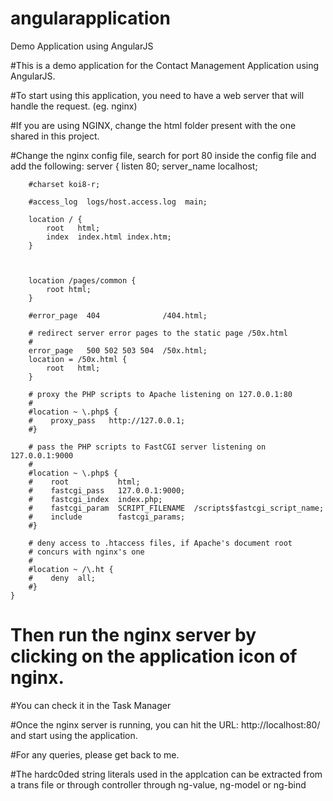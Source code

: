 # angularapplication
Demo Application using AngularJS 

#This is a demo application for the Contact Management Application using AngularJS.

#To start using this application, you need to have a web server that will handle the request. (eg. nginx)

#If you are using NGINX, change the html folder present with the one shared in this project.

#Change the nginx config file, search for port 80 inside the config file and add the following:
server {
        listen       80;
        server_name  localhost;

        #charset koi8-r;

        #access_log  logs/host.access.log  main;

        location / {
            root   html;
            index  index.html index.htm;
        }
		
		
		
		location /pages/common {
			root html;
		}

        #error_page  404              /404.html;

        # redirect server error pages to the static page /50x.html
        #
        error_page   500 502 503 504  /50x.html;
        location = /50x.html {
            root   html;
        }

        # proxy the PHP scripts to Apache listening on 127.0.0.1:80
        #
        #location ~ \.php$ {
        #    proxy_pass   http://127.0.0.1;
        #}

        # pass the PHP scripts to FastCGI server listening on 127.0.0.1:9000
        #
        #location ~ \.php$ {
        #    root           html;
        #    fastcgi_pass   127.0.0.1:9000;
        #    fastcgi_index  index.php;
        #    fastcgi_param  SCRIPT_FILENAME  /scripts$fastcgi_script_name;
        #    include        fastcgi_params;
        #}

        # deny access to .htaccess files, if Apache's document root
        # concurs with nginx's one
        #
        #location ~ /\.ht {
        #    deny  all;
        #}
    }
	
	
	
	
	
	
	
# Then run the nginx server by clicking on the application icon of nginx.

#You can check it in the Task Manager

#Once the nginx server is running, you can hit the URL: http://localhost:80/ and start using the application.

#For any queries, please get back to me.

#The hardc0ded string literals used in the applcation can be extracted from a trans file or through controller through ng-value, ng-model or ng-bind

